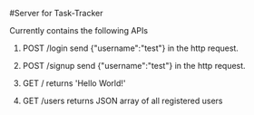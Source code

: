 #Server for Task-Tracker

Currently contains the following APIs

1. POST /login
send {"username":"test"} in the http request.

2. POST /signup
send {"username":"test"} in the http request.

3. GET /
returns 'Hello World!'

4. GET /users
returns JSON array of all registered users
